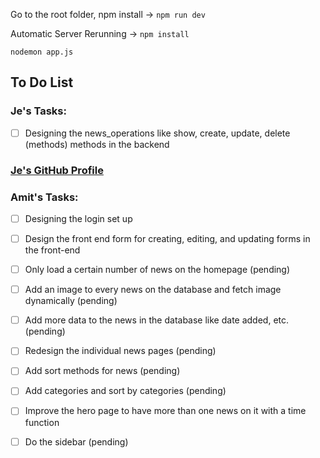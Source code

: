 Go to the root folder, npm install -> `npm run dev`

Automatic Server Rerunning ->
 `npm install`

 `nodemon app.js`

## To Do List

### Je's Tasks:
- [ ] Designing the news_operations like show, create, update, delete (methods) methods in the backend

 ### [Je's GitHub Profile](https://github.com/saurabhje/)

### Amit's Tasks:
- [ ] Designing the login set up
- [ ] Design the front end form for creating, editing, and updating forms in the front-end
- [ ] Only load a certain number of news on the homepage (pending)
- [ ] Add an image to every news on the database and fetch image dynamically (pending)
- [ ] Add more data to the news in the database like date added, etc. (pending)
- [ ] Redesign the individual news pages (pending)
- [ ] Add sort methods for news (pending)
- [ ] Add categories and sort by categories (pending)
- [ ] Improve the hero page to have more than one news on it with a time function
- [ ] Do the sidebar (pending)


